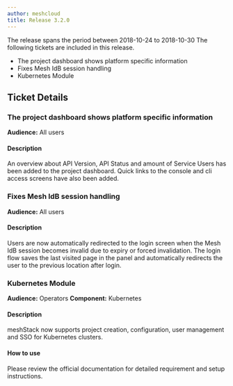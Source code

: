 ```yaml
---
author: meshcloud
title: Release 3.2.0
---
```


The release spans the period between 2018-10-24 to 2018-10-30
The following tickets are included in this release.
* The project dashboard shows platform specific information
* Fixes Mesh IdB session handling
* Kubernetes Module
<!--truncate-->

## Ticket Details
### The project dashboard shows platform specific information
**Audience:** All users

#### Description
An overview about API Version, API Status and amount of Service Users has been added to the project dashboard. Quick links to the console and cli access screens have also been added.

### Fixes Mesh IdB session handling
**Audience:** All users

#### Description
Users are now automatically redirected to the login screen when the Mesh IdB session becomes invalid due to expiry or forced invalidation. The login flow saves the last visited page in the panel and automatically redirects the user to the previous location after login.

### Kubernetes Module
**Audience:** Operators **Component:** Kubernetes

#### Description
meshStack now supports project creation, configuration, user management and SSO for Kubernetes clusters.

#### How to use
Please review the official documentation for detailed requirement and setup instructions.

